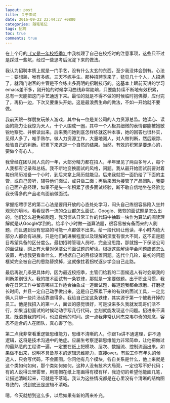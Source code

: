 ```yaml
---
layout: post
title: 关于面试
date: 2016-09-22 22:44:27 +0800
categories: 随笔笔记
tags: 招聘
toc: true
comments: true
---
```

在上个月的[《又是一年校招季》](http://palanceli.com/2016/08/28/2016/0828%E5%8F%88%E6%98%AF%E4%B8%80%E5%B9%B4%E6%A0%A1%E6%8B%9B%E5%AD%A3/)中我梳理了自己在校招时的注意事项，这些只不过是踩过一些坑，经过一些思考后沉淀下来的做法。

我认为招聘本质上就是一门手艺，没有什么太玄的东西，至少我没体会到有。心法一：要想熟，唯有多练，三天不练手生。那种招聘季来了，猛见几十个人，人招满了，就闭门谢客的主管是不会练出多高明的招聘技巧的。这基本上跟前天讲的学习emacs差不多，刚开始的时候学习曲线非常陡峭，只要能持续不断地有效积累，总有一天能把这门手艺通透下来。最怕的就是不得不做的时候临时抱佛脚，应付完了，再扔一边，下次又要重头开始，这是最浪费生命的做法，不如一开始就不要做。
<!-- more -->
我前天跟一群朋友玩杀人游戏，其中有一位是某公司的人力资源总监。她读心、读面的能力让我惊为天人，十个人围成一圈，其中一个人极其细微的表情都能被她敏锐地察觉、并解读出来。后来我问她到底怎样练就这种本事，她的回答也很朴实，见得人多了，唯手熟尔。做人力资源工作，大量地阅人，对人做判断，然后跟踪、检验自己的判断。积累下来这是一个自然的结果。当然，有效的积累是要走心的，要做个有心人。

我曾经在团队闹人荒的一年，大部分精力都在招人，半年里见了两百多号人，每个人我都有记录和总结。我不断地变换面试的风格，问题。我从最开始面试前要对着每份简历准备一个小时，到后来拿上简历就能见。后来我就把一面扔给了下面的主管，或自己旁听，辅导他们面试，或只做二面；再后来因为接管了产品团队，我要自己面产品经理，如果不是头一年积累了很多面试经验，断不敢自信地坐在经验比我长得多的产品老鸟面前做面试。

掌握招聘手艺的第二心法是要用开放的心态处处学习，闷头自己练很容易陷入坐井观天的境地。看看世界一流的企业都怎么面试，Google、微软的面试题是怎么出的，他们怎么避免被刷题，我习惯从日常工作的代码中抽取一块作为算法的阅读理解就是从Google学到的。给半个小时做一道算法题，很容易被有备而来的人刷题，而且遇到没有思路的可能一点都做不出来。给一段代码让他读，半小时内绝大部分人都会有进展，只是他们的进展程度以及理解的深度有很大不同，这不正是题目希望具备的区分度么。最初招聘管理人员时，完全没思路，那就搜一下保洁公司的面试经，网上有大量对保洁公司面试题的解读。根据这些解读学会问题应该怎么设置，考虑我更看重什么，再根据自己的目标设置问题。迭代个几轮，最初的问题框架完全被自己的思路替换掉，这就像拄着拐杖逐步学会自己走路。

最后再说几条更具体的，因为最近校招季，主管们给我的二面候选人有时会跟我的判断差别很大。我的技术面试有一条铁律，那就是一定要做题。出于职业习惯，我会在日常工作中留意哪些工作适合抽象成一道面试题，每道题我都会琢磨、打磨挺长时间，并且一定自己动手做出来。这是自己积累下来的有效的面试工具，一定比俩人只聊一些片汤话靠谱得多。我给自己定这条铁律，其实源于第一个被我开掉的员工。他是我招入的第一人，面谈的感觉很好，可是没来多久我就发现哥们活不行，如果当初面试的时候动动手写几行代码，立刻就能发现这个问题。招进来不满意，既浪费我的时间，也浪费他的时间。这一点我非常认同杰克韦尔奇的观念，容忍不适合的人在团队，真心害了他。

第二点我非常看重逻辑思维能力，思维不清晰的人，你跟Ta讲不通道理，讲不通逻辑，这将是技术沟通中的绝症。应届生考察逻辑思维能力非常简单，让他把做过的最熟悉的工程讲一遍，一定要在纸上把模块、层次、数据流、控制流画出来。如果做不出来，说明不具备基本的逻辑思维能力，直接over。有些工作有年头的候选人，只会写代码，不会画图。你问他有几个模块，各自关系是什么，他上来就是这个类如何如何，那个类如何如何，这种人没有技术大局观，一定也写不好代码；有的人说得云里雾里，用笔帽在纸上笔画得有模有样，我迫切的希望他能画几笔，让描述清晰起来，可就是不落笔。我认为这些情况都是在心里没有个清晰的结构图导致的，说到底还是逻辑不清晰。

嗯，今天就想到这么多，以后如果有新的再来补充。


